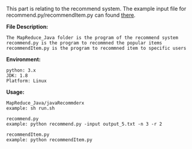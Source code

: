 This part is relating to the recommend system. The example input file for recommend.py/recommendItem.py can found [there](https://drive.google.com/drive/folders/1cPY8s_5-dH3QIkcuwFbFnEDJjVzMnRk9?usp=sharing).

**File Description:**

```
The MapReduce_Java folder is the program of the recommend system
recommend.py is the program to recommned the popular items
recommendItem.py is the program to recommned item to specific users
```


**Environment:**

```
python: 3.x
JDK: 1.8
Platform: Linux
```

**Usage:**

```
MapReduce_Java/javaRecommderx
example: sh run.sh

recommend.py
example: python recommend.py -input output_5.txt -n 3 -r 2

recommendItem.py
example: python recommendItem.py
```

